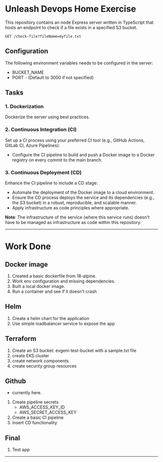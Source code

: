 # Unleash Devops Home Exercise

This repository contains an node Express server written in TypeScript that hosts an endpoint to check if a file exists in a specified S3 bucket. 

`GET /check-file?fileName=myfile.txt`

## Configuration

The following environment variables needs to be configured in the server:
- BUCKET_NAME
- PORT - (Default to 3000 if not specified)

## Tasks

### 1. Dockerization

Dockerize the server using best practices.

### 2. Continuous Integration (CI)

Set up a CI process using your preferred CI tool (e.g., GitHub Actions, GitLab CI, Azure Pipelines):

- Configure the CI pipeline to build and push a Docker image to a Docker registry on every commit to the main branch.

### 3. Continuous Deployment (CD)

Enhance the CI pipeline to include a CD stage:

- Automate the deployment of the Docker image to a cloud environment.
- Ensure the CD process deploys the service and its dependencies (e.g., the S3 bucket) in a robust, reproducible, and scalable manner.
- Apply infrastructure as code principles where appropriate.

**Note**: The infrastructure of the service (where this service runs) doesn't have to be managed as infrastructure as code within this repository.

---

# Work Done

## Docker image
1. Created a basic dockerfile from 18-alpine.
2. Work env configuration and missing dependencies.
3. Built a local docker image.
4. Run a container and see if it doesn't crash

## Helm
1. Create a helm chart for the application
2. Use simple loadbalancer service to expose the app


## Terraform
1. Create an S3 bucket: evgeni-test-bucket with a sample.txt file
2. create EKS cluster
3. create network components
4. create security group resources

## Github

* currently here.
1. Create pipeline secrets
    * AWS_ACCESS_KEY_ID
    * AWS_SECRET_ACCESS_KEY
2. Create a basic CI pipeline
3. Insert CD functionality

## Final
1. Test app

---
